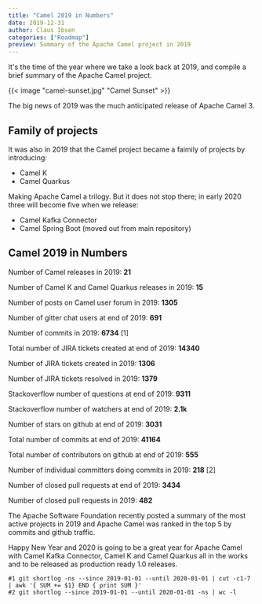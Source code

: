 ```yaml
---
title: "Camel 2019 in Numbers"
date: 2019-12-31
author: Claus Ibsen
categories: ["Roadmap"]
preview: Summary of the Apache Camel project in 2019
---
```


It's the time of the year where we take a look back at 2019, and compile a brief summary of the Apache Camel project.

{{< image "camel-sunset.jpg" "Camel Sunset" >}}

The big news of 2019 was the much anticipated release of Apache Camel 3.

## Family of projects

It was also in 2019 that the Camel project became a faimily of projects by introducing:

- Camel K
- Camel Quarkus


Making Apache Camel a trilogy. But it does not stop there; in early 2020 three will become five when we release:

- Camel Kafka Connector
- Camel Spring Boot (moved out from main repository)

## Camel 2019 in Numbers

Number of Camel releases in 2019: **21**

Number of Camel K and Camel Quarkus releases in 2019: **15**

Number of posts on Camel user forum in 2019: **1305**

Number of gitter chat users at end of 2019: **691**

Number of commits in 2019: **6734** [1]

Total number of JIRA tickets created at end of 2019: **14340**

Number of JIRA tickets created in 2019: **1306**

Number of JIRA tickets resolved in 2019: **1379**

Stackoverflow number of questions at end of 2019: **9311**

Stackoverflow number of watchers at end of 2019: **2.1k**

Number of stars on github at end of 2019: **3031**

Total number of commits at end of 2019: **41164**

Total number of contributors on github at end of 2019: **555**

Number of individual committers doing commits in 2019: **218** [2]

Number of closed pull requests at end of 2019: **3434**

Number of closed pull requests in 2019: **482**

The Apache Software Foundation recently posted a summary of the most active projects in 2019 and Apache Camel was ranked in the top 5 by commits and github traffic.

Happy New Year and 2020 is going to be a great year for Apache Camel with Camel Kafka Connector, Camel K and Camel Quarkus all in the works and to be released as production ready 1.0 releases.



```
#1 git shortlog -ns --since 2019-01-01 --until 2020-01-01 | cut -c1-7 | awk '{ SUM += $1} END { print SUM }'
#2 git shortlog --since 2019-01-01 --until 2020-01-01 -ns | wc -l
```
